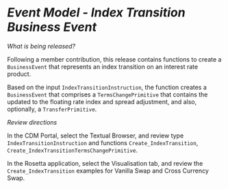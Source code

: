 # *Event Model - Index Transition Business Event*

_What is being released?_

Following a member contribution, this release contains functions to create a `BusinessEvent` that represents an index transition on an interest rate product.  

Based on the input `IndexTransitionInstruction`, the function creates a `BusinessEvent` that comprises a `TermsChangePrimitive` that contains the updated to the floating rate index and spread adjustment, and also, optionally, a `TransferPrimitive`.  

_Review directions_

In the CDM Portal, select the Textual Browser, and review type `IndexTransitionInstruction` and functions `Create_IndexTransition`, `Create_IndexTransitionTermsChangePrimitive`.

In the Rosetta application, select the Visualisation tab, and review the `Create_IndexTransition` examples for Vanilla Swap and Cross Currency Swap.
